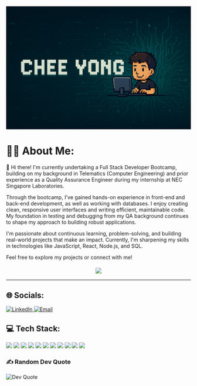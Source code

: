  <div align="center" style="margin-top: 20px;">
    <img src=https://github.com/Yang96z/Yang96z/blob/f63602ecf2d387d1aedd94bdf3adc5d8ab2dad20/banner_github.png style=style="width: 100%; max-height: 100px; >
  </div>


  <h1>👨‍💻 About Me:</h1>
  <p>👋 Hi there! I'm currently undertaking a Full Stack Developer Bootcamp, building on my background in Telematics (Computer Engineering) and prior experience as a Quality Assurance Engineer during my internship at NEC Singapore Laboratories.</p>
  
  <p>Through the bootcamp, I've gained hands-on experience in front-end and back-end development, as well as working with databases. I enjoy creating clean, responsive user interfaces and writing efficient, maintainable code. My foundation in testing and debugging from my QA background continues to shape my approach to building robust applications.</p>
  
  <p>I'm passionate about continuous learning, problem-solving, and building real-world projects that make an impact. Currently, I'm sharpening my skills in technologies like JavaScript, React, Node.js, and SQL.</p>
  
  <p>Feel free to explore my projects or connect with me!</p>
  
  <div align="center" style="margin-top: 20px;">
    <img src=https://media.giphy.com/media/lP8ezu4iNVmZYOZn3j/giphy.gif?cid=ecf05e47hprcqz62o16kquca7ldjsu7f69ufbfm91k6yvd1e&ep=v1_gifs_search&rid=giphy.gif&ct=g>
  </div>

  <hr>

  <h2>🌐 Socials:</h2>
  <a href="https://www.linkedin.com/in/foo-chee-yong-740612130/">
    <img src="https://img.shields.io/badge/LinkedIn-%230077B5.svg?logo=linkedin&logoColor=white" alt="LinkedIn">
  </a>
  <a href="mailto:cheeyong995@hotmail.com">
    <img src="https://img.shields.io/badge/Email-D14836?logo=gmail&logoColor=white" alt="Email">
  </a>

  <h2>💻 Tech Stack:</h2>
  <p>
    <img src="https://img.shields.io/badge/html5-%23E34F26.svg?style=for-the-badge&logo=html5&logoColor=white">
    <img src="https://img.shields.io/badge/java-%23ED8B00.svg?style=for-the-badge&logo=openjdk&logoColor=white">
    <img src="https://img.shields.io/badge/javascript-%23323330.svg?style=for-the-badge&logo=javascript&logoColor=%23F7DF1E">
    <img src="https://img.shields.io/badge/css3-%231572B6.svg?style=for-the-badge&logo=css3&logoColor=white">
    <img src="https://img.shields.io/badge/bootstrap-%238511FA.svg?style=for-the-badge&logo=bootstrap&logoColor=white">
    <img src="https://img.shields.io/badge/node.js-6DA55F?style=for-the-badge&logo=node.js&logoColor=white">
    <img src="https://img.shields.io/badge/mysql-4479A1.svg?style=for-the-badge&logo=mysql&logoColor=white">
    <img src="https://img.shields.io/badge/figma-%23F24E1E.svg?style=for-the-badge&logo=figma&logoColor=white">
    <img src="https://img.shields.io/badge/github-%23121011.svg?style=for-the-badge&logo=github&logoColor=white">
    <img src="https://img.shields.io/badge/jira-%230A0FFF.svg?style=for-the-badge&logo=jira&logoColor=white">
    <img src="https://img.shields.io/badge/Postman-FF6C37?style=for-the-badge&logo=postman&logoColor=white">
  </p>

  <h3>✍️ Random Dev Quote</h3>
  <img src="https://quotes-github-readme.vercel.app/api?type=horizontal&theme=radical" alt="Dev Quote">




  <!-- Proudly created with GPRM ( https://gprm.itsvg.in ) -->
</div>
